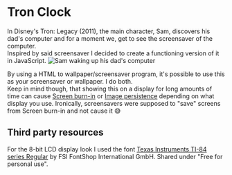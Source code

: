 # Tron Clock
In Disney's Tron: Legacy (2011), the main character, Sam, discovers his dad's computer and for a moment we, get to see the screensaver of the computer.  
Inspired by said screensaver I decided to create a functioning version of it in JavaScript.
![Sam waking up his dad's computer](https://user-images.githubusercontent.com/3535780/183531130-756b04ec-128b-4baa-9302-3f9d6c0fd305.gif)

By using a HTML to wallpaper/screensaver program, it's possible to use this as your screensaver or wallpaper. I do both.  
Keep in mind though, that showing this on a display for long amounts of time can cause [Screen burn-in](https://en.wikipedia.org/wiki/Screen_burn-in) or [Image persistence](https://en.wikipedia.org/wiki/Image_persistence) depending on what display you use. Ironically, screensavers were supposed to "save" screens from Screen burn-in and not cause it 😅
## Third party resources
For the 8-bit LCD display look I used the font <a href="https://font2s.com/fonts/63503/texas_instruments_ti_84_series_regular.html">Texas Instruments TI-84 series Regular</a> by FSI FontShop International GmbH. Shared under "Free for personal use".
